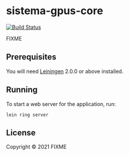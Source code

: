 # sistema-gpus-core

[![Build Status](https://app.travis-ci.com/rodvanhoz/sistema-gpus-core.svg?branch=develop)](https://app.travis-ci.com/rodvanhoz/sistema-gpus-core)

FIXME

## Prerequisites

You will need [Leiningen][] 2.0.0 or above installed.

[leiningen]: https://github.com/technomancy/leiningen

## Running

To start a web server for the application, run:

    lein ring server

## License

Copyright © 2021 FIXME
